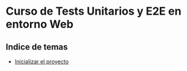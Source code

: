 # Curso de Tests Unitarios y E2E en entorno Web

## Indice de temas

- [Inicializar el proyecto](docs/inicializar-proyecto.md)
